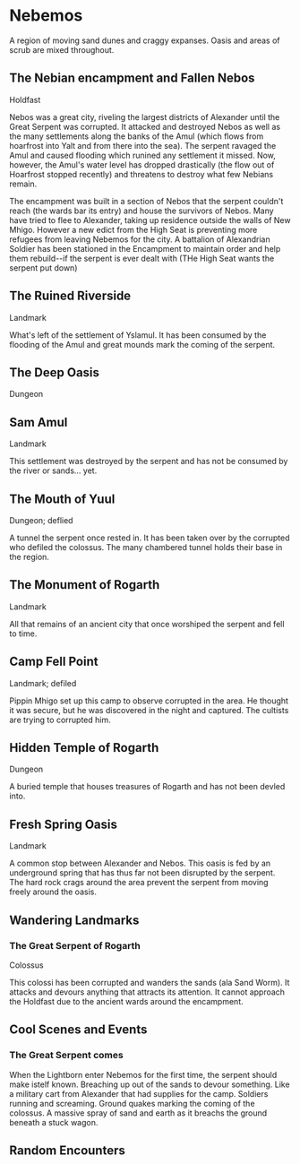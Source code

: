 # Nebemos

A region of moving sand dunes and craggy expanses.  Oasis and areas of scrub are mixed throughout.

## The Nebian encampment and Fallen Nebos

Holdfast

Nebos was a great city, riveling the largest districts of Alexander until the Great Serpent was corrupted. It attacked and destroyed Nebos as well as the many settlements along the banks of the Amul (which flows from hoarfrost into Yalt and from there into the sea). The serpent ravaged the Amul and caused flooding which runined any settlement it missed. Now, however, the Amul's water level has dropped drastically (the flow out of Hoarfrost stopped recently) and threatens to destroy what few Nebians remain.

The encampment was built in a section of Nebos that the serpent couldn't reach (the wards bar its entry) and house the survivors of Nebos. Many have tried to flee to Alexander, taking up residence outside the walls of New Mhigo. However a new edict from the High Seat is preventing more refugees from leaving Nebemos for the city. A battalion of Alexandrian Soldier has been stationed in the Encampment to maintain order and help them rebuild--if the serpent is ever dealt with (THe High Seat wants the serpent put down)

## The Ruined Riverside

Landmark

What's left of the settlement of Yslamul. It has been consumed by the flooding of the Amul and great mounds mark the coming of the serpent.

## The Deep Oasis

Dungeon

## Sam Amul

Landmark

This settlement was destroyed by the serpent and has not be consumed by the  river or sands... yet.

## The Mouth of Yuul

Dungeon; deflied

A tunnel the serpent once rested in. It has been taken over by the corrupted who defiled the colossus. The many chambered tunnel holds their base in the region.

## The Monument of Rogarth

Landmark

All that remains of an ancient city that once worshiped the serpent and fell to time.

## Camp Fell Point

Landmark; defiled

Pippin Mhigo set up this camp to observe corrupted in the area. He thought it was secure, but he was discovered in the night and captured. The cultists are trying to corrupted him.

## Hidden Temple of Rogarth

Dungeon

A buried temple that houses treasures of Rogarth and has not been devled into.

## Fresh Spring Oasis

Landmark

A common stop between Alexander and Nebos. This oasis is fed by an underground spring that has thus far not been disrupted by the serpent. The hard rock crags around the area prevent the serpent from moving freely around the oasis.

## Wandering Landmarks

### The Great Serpent of Rogarth

Colossus

This colossi has been corrupted and wanders the sands (ala Sand Worm). It attacks and devours anything that attracts its attention. It cannot approach the Holdfast due to the ancient wards around the encampment.

## Cool Scenes and Events

### The Great Serpent comes

When the Lightborn enter Nebemos for the first time, the serpent should make istelf known. Breaching up out of the sands to devour something. Like a military cart from Alexander that had supplies for the camp. Soldiers running and screaming. Ground quakes marking the coming of the colossus. A massive spray of sand and earth as it breachs the ground beneath a stuck wagon.

## Random Encounters
